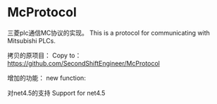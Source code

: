 # McProtocol

三菱plc通信MC协议的实现。
This is a protocol for communicating with Mitsubishi PLCs. 

拷贝的原项目：
Copy to：
https://github.com/SecondShiftEngineer/McProtocol

增加的功能：
new function:

对net4.5的支持
Support for net4.5
